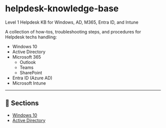 # helpdesk-knowledge-base
Level 1 Helpdesk KB for Windows, AD, M365, Entra ID, and Intune

A collection of how-tos, troubleshooting steps, and procedures for Helpdesk techs handling:

- Windows 10
- Active Directory
- Microsoft 365
  - Outlook
  - Teams
  - SharePoint
- Entra ID (Azure AD)
- Microsoft Intune

---

## 📂 Sections

- [Windows 10](./windows-10)
- [Active Directory](./active-directory)
